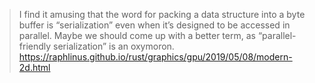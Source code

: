 >I find it amusing that the word for packing a data structure into a byte buffer is “serialization” even when it’s designed to be accessed in parallel. Maybe we should come up with a better term, as “parallel-friendly serialization” is an oxymoron. https://raphlinus.github.io/rust/graphics/gpu/2019/05/08/modern-2d.html
